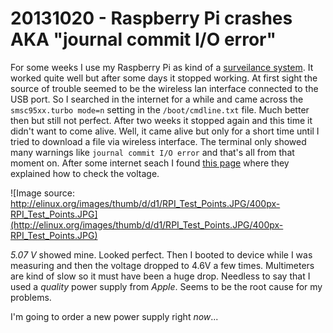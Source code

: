 # 20131020 - Raspberry Pi crashes AKA "journal commit I/O error"

For some weeks I use my Raspberry Pi as kind of a [surveilance system](./20130924--1.md). It worked quite well but after some days it stopped working. At first sight the source of trouble seemed to be the wireless lan interface connected to the USB port. So I searched in the internet for a while and came across the `smsc95xx.turbo mode=n` setting in the `/boot/cmdline.txt` file. Much better then but still not perfect. After two weeks it stopped again and this time it didn't want to come alive. Well, it came alive but only for a short time until I tried to download a file via wireless interface. The terminal only showed many warnings like `journal commit I/O error` and that's all from that moment on.
After some internet seach I found [this page](http://elinux.org/Rpi_Hardware#How_Can_I_tell_if_the_power_supply_is_inadequate.3F) where they explained how to check the voltage.

![Image source: http://elinux.org/images/thumb/d/d1/RPI_Test_Points.JPG/400px-RPI_Test_Points.JPG](http://elinux.org/images/thumb/d/d1/RPI_Test_Points.JPG/400px-RPI_Test_Points.JPG)

*5.07 V* showed mine. Looked perfect. Then I booted to device while I was measuring and then the voltage dropped to 4.6V a few times. Multimeters are kind of slow so it must have been a huge drop. Needless to say that I used a _quality_ power supply from _Apple_. Seems to be the root cause for my problems.

I'm going to order a new power supply right _now_...